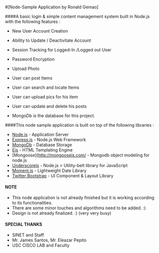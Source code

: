 #[Node-Sample Application by Ronald Gemao]

####A basic login & simple content management system built in Node.js with the following features :

* New User Account Creation
* Ability to Update / Deactivitate Account
* Session Tracking for Logged-In /Logged out User
* Password Encryption
* Upload Photo

* User can post Items
* User can search and locate Items
* User can upload pics for his item
* User can update and delete his posts


* MongoDb is the database for this project.


####This node sample application is built on top of the following libraries :

* [Node.js](http://nodejs.org/) - Application Server
* [Express.js](http://expressjs.com/) - Node.js Web Framework
* [MongoDb](http://www.mongodb.org/) - Database Storage
* [Ejs](https://github.com/visionmedia/ejs) - HTML Templating Engine
* [Mongoose](http://mongoosejs.com/ - Mongodb object modeling for node.js
* [Underscorejs](http://underscorejs.org/) - Node.js > Utility-belt library for JavaScript
* [Moment.js](http://momentjs.com/) - Lightweight Date Library
* [Twitter Bootstrap](http://twitter.github.com/bootstrap/) - UI Component & Layout Library


#### NOTE

* This node application  is not already finished but it is working according to its functionalities.
* There are some minor touches and algorithms need to be added. :)
* Design is not already finalized. :) (very very busy)


#### SPECIAL THANKS

* SINET and Staff
* Mr. James  Santos, Mr. Eleazar Pepito
* USC CISCO LAB and Faculty


